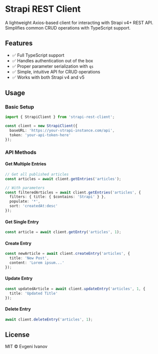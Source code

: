 # Strapi REST Client

A lightweight Axios-based client for interacting with Strapi v4+ REST API. Simplifies common CRUD operations with TypeScript support.

## Features

- ✅ Full TypeScript support
- ✅ Handles authentication out of the box
- ✅ Proper parameter serialization with `qs`
- ✅ Simple, intuitive API for CRUD operations
- ✅ Works with both Strapi v4 and v5

## Usage

### Basic Setup

```typescript
import { StrapiClient } from 'strapi-rest-client';

const client = new StrapiClient({
  baseURL: 'https://your-strapi-instance.com/api',
  token: 'your-api-token-here'
});
```

### API Methods

#### Get Multiple Entries
```typescript
// Get all published articles
const articles = await client.getEntries('articles');

// With parameters
const filteredArticles = await client.getEntries('articles', {
  filters: { title: { $contains: 'Strapi' } },
  populate: '*',
  sort: 'createdAt:desc'
});
```

#### Get Single Entry
```typescript
const article = await client.getEntry('articles', 1);
```

#### Create Entry
```typescript
const newArticle = await client.createEntry('articles', {
  title: 'New Post',
  content: 'Lorem ipsum...'
});
```

#### Update Entry
```typescript
const updatedArticle = await client.updateEntry('articles', 1, {
  title: 'Updated Title'
});
```

#### Delete Entry
```typescript
await client.deleteEntry('articles', 1);
```

## License

MIT © Evgeni Ivanov